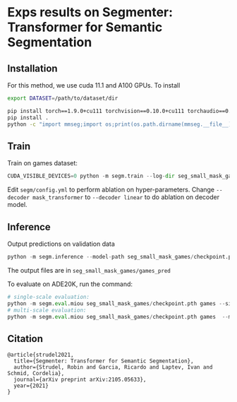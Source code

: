 # Exps results on Segmenter: Transformer for Semantic Segmentation

## Installation
For this method, we use cuda 11.1 and A100 GPUs. To install
```sh
export DATASET=/path/to/dataset/dir
```

```sh
pip install torch==1.9.0+cu111 torchvision==0.10.0+cu111 torchaudio==0.9.0 -f https://download.pytorch.org/whl/torch_stable.html
pip install .
python -c "import mmseg;import os;print(os.path.dirname(mmseg.__file__)+'/datasets')" | xargs -I {} cp segm/data/mmseg/* {}
```

## Train

Train on games dataset:
```python
CUDA_VISIBLE_DEVICES=0 python -m segm.train --log-dir seg_small_mask_games --dataset games --backbone vit_small_patch16_384 --decoder mask_transformer --port=12340 2>&1 | tee 002.log
```
Edit `segm/config.yml` to perform ablation on hyper-parameters. Change `--decoder mask_transformer` to `--decoder linear` to do ablation on decoder model. 

## Inference
Output predictions on validation data
```python
python -m segm.inference --model-path seg_small_mask_games/checkpoint.pth -i ../dataset/games/images/val/ -o seg_small_mask_games/games_pred 
```
The output files are in `seg_small_mask_games/games_pred`

To evaluate on ADE20K, run the command:
```python
# single-scale evaluation:
python -m segm.eval.miou seg_small_mask_games/checkpoint.pth games --singlescale
# multi-scale evaluation:
python -m segm.eval.miou seg_small_mask_games/checkpoint.pth games  --multiscale
```


## Citation

```
@article{strudel2021,
  title={Segmenter: Transformer for Semantic Segmentation},
  author={Strudel, Robin and Garcia, Ricardo and Laptev, Ivan and Schmid, Cordelia},
  journal={arXiv preprint arXiv:2105.05633},
  year={2021}
}
```
